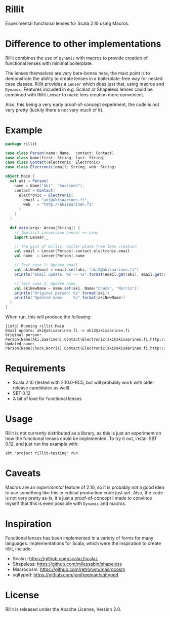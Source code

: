 Rillit
======

Experimental functional lenses for Scala 2.10 using Macros.

Difference to other implementations
===================================

Rillit combines the use of `Dynamic` with macros to provide creation of
functional lenses with minimal boilerplate.

The lenses themselves are very bare-bones here, the main point is to
demonstrate the ability to create lenses in a boilerplate-free way for nested
case classes. Rillit provides a `Lenser` which does just that, using macros and
`Dynamic`. Features included in e.g. Scalaz or Shapeless lenses could be
combined with Rillit `Lenser` to make lens creation more convenient.

Also, this being a very early proof-of-concept experiment, the code is not very
pretty (luckily there's not very much of it).

Example
=======

```scala
package rillit

case class Person(name: Name,  contact: Contact)
case class Name(first: String, last: String)
case class Contact(electronic: Electronic)
case class Electronic(email: String, web: String)

object Main {
  val aki = Person(
    name = Name("Aki", "Saarinen"),
    contact = Contact(
      electronic = Electronic(
        email = "aki@akisaarinen.fi",
        web   = "http://akisaarinen.fi"
      )
    )
  )

  def main(args: Array[String]) {
    // Implicit conversion Lenser => Lens
    import Lenser._

    // The gist of Rillit: boiler-plate free lens creation
    val email = Lenser[Person].contact.electronic.email
    val name  = Lenser[Person].name

    // Test case 1: Update email
    val akiNewEmail = email.set(aki, "aki2@akisaarinen.fi")
    println("Email update: %s -> %s".format(email.get(aki), email.get(akiNewEmail)))

    // test case 2: Update name
    val akiNewName = name.set(aki, Name("Chuck", "Norris"))
    println("Original person: %s".format(aki))
    println("Updated name:    %s".format(akiNewName))
  }
}
```

When run, this will produce the following: 

```
[info] Running rillit.Main 
Email update: aki@akisaarinen.fi -> aki2@akisaarinen.fi
Original person: Person(Name(Aki,Saarinen),Contact(Electronic(aki@akisaarinen.fi,http://akisaarinen.fi)))
Updated name:    Person(Name(Chuck,Norris),Contact(Electronic(aki@akisaarinen.fi,http://akisaarinen.fi)))
```

Requirements
============

* Scala 2.10 (tested with 2.10.0-RC5, but will probably work with older release candidates as well)
* SBT 0.12
* A bit of love for functional lenses

Usage
=====

Rillit is not currently distributed as a library, as this is just an experiment on
how the functional lenses could be implemented. To try it out, install SBT 0.12,
and just run the example with:

```
sbt "project rillit-testing" run
```

Caveats
=======

Macros are an *experimental* feature of 2.10, so it is probably not a good idea
to use something like this in critical production code just yet. Also, the code
is not very pretty as-is, it's just a proof-of-concept I made to convince
myself that this is even possible with `Dynamic` and macros. 

Inspiration
===========

Functional lenses has been implemented in a variety of forms for many languages.
Implementations for Scala, which were the inspiration to create rillit, include:

* Scalaz: https://github.com/scalaz/scalaz
* Shapeless: https://github.com/milessabin/shapeless
* Macrocosm: https://github.com/retronym/macrocosm
* sqltyped: https://github.com/jonifreeman/sqltyped

License
=======

Rillit is released under the Apache License, Version 2.0.
